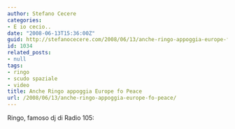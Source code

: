 ```yaml
---
author: Stefano Cecere
categories:
- E io cecio..
date: "2008-06-13T15:36:00Z"
guid: http://stefanocecere.com/2008/06/13/anche-ringo-appoggia-europe-fo-peace/
id: 1034
related_posts:
- null
tags:
- ringo
- scudo spaziale
- video
title: Anche Ringo appoggia Europe fo Peace
url: /2008/06/13/anche-ringo-appoggia-europe-fo-peace/
---
```


Ringo, famoso dj di Radio 105: